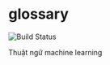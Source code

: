 # glossary 
![Build Status](https://travis-ci.org/UnderML/glossary.svg?branch=master)

Thuật ngữ machine learning
